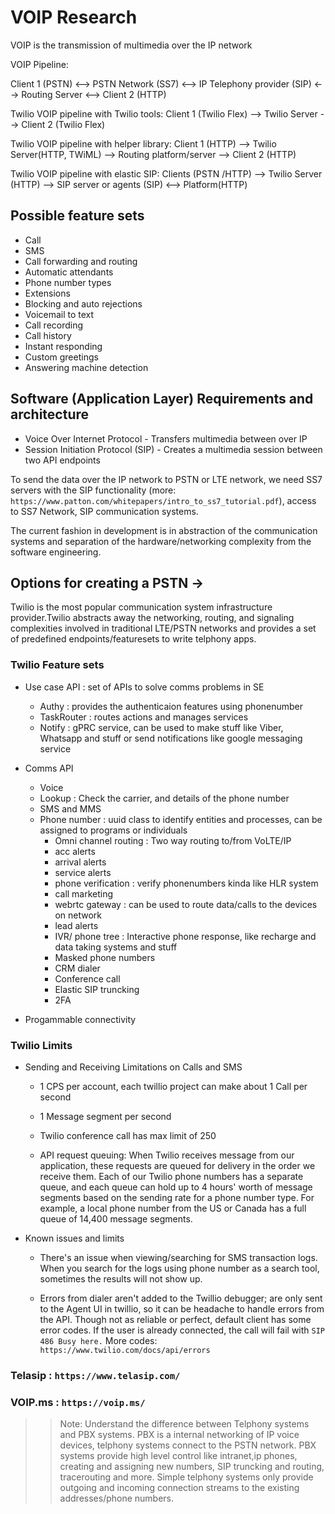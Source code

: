 # VOIP Research

VOIP is the transmission of multimedia over the IP network

VOIP Pipeline:

Client 1 (PSTN) <--> PSTN Network (SS7) <--> IP Telephony provider (SIP) <--> Routing Server <--> Client 2 (HTTP)

Twilio VOIP pipeline with Twilio tools:
Client 1 (Twilio Flex) --> Twilio Server --> Client 2 (Twilio Flex)

Twilio VOIP pipeline with helper library:
Client 1 (HTTP) --> Twilio Server(HTTP, TWiML) --> Routing platform/server --> Client 2 (HTTP)

Twilio VOIP pipeline with elastic SIP:
Clients (PSTN /HTTP) --> Twilio Server (HTTP) --> SIP server or agents (SIP) <--> Platform(HTTP)

## Possible feature sets

- Call
- SMS
- Call forwarding and routing
- Automatic attendants
- Phone number types
- Extensions
- Blocking and auto rejections
- Voicemail to text
- Call recording
- Call history
- Instant responding
- Custom greetings
- Answering machine detection

## Software (Application Layer) Requirements and architecture

- Voice Over Internet Protocol - Transfers multimedia between over IP
- Session Initiation Protocol (SIP) - Creates a multimedia session between two API endpoints

To send the data over the IP network to PSTN or LTE network, we need SS7 servers with the SIP functionality (more: `https://www.patton.com/whitepapers/intro_to_ss7_tutorial.pdf`), access to SS7 Network, SIP communication systems.

The current fashion in development is in abstraction of the communication systems and separation of the hardware/networking complexity from the software engineering.

## Options for creating a PSTN ->

Twilio is the most popular communication system infrastructure provider.Twilio abstracts away the networking, routing, and signaling complexities involved in traditional LTE/PSTN networks and provides a set of predefined endpoints/featuresets to write telphony apps.

### Twilio Feature sets

- Use case API : set of APIs to solve comms problems in SE

  - Authy : provides the authenticaion features using phonenumber
  - TaskRouter : routes actions and manages services
  - Notify : gPRC service, can be used to make stuff like Viber, Whatsapp and stuff or send notifications like google messaging service

- Comms API

  - Voice
  - Lookup : Check the carrier, and details of the phone number
  - SMS and MMS
  - Phone number : uuid class to identify entities and processes, can be assigned to programs or individuals
    - Omni channel routing : Two way routing to/from VoLTE/IP
    - acc alerts
    - arrival alerts
    - service alerts
    - phone verification : verify phonenumbers kinda like HLR system
    - call marketing
    - webrtc gateway : can be used to route data/calls to the devices on network
    - lead alerts
    - IVR/ phone tree : Interactive phone response, like recharge and data taking systems and stuff
    - Masked phone numbers
    - CRM dialer
    - Conference call
    - Elastic SIP truncking
    - 2FA

- Progammable connectivity

### Twilio Limits

- Sending and Receiving Limitations on Calls and SMS

  - 1 CPS per account, each twillio project can make about 1 Call per second

  - 1 Message segment per second

  - Twilio conference call has max limit of 250

  - API request queuing:
    When Twilio receives message from our application, these requests are queued for delivery in the order we receive them. Each of our Twilio phone numbers has a separate queue, and each queue can hold up to 4 hours' worth of message segments based on the sending rate for a phone number type. For example, a local phone number from the US or Canada has a full queue of 14,400 message segments.

- Known issues and limits

  - There's an issue when viewing/searching for SMS transaction logs. When you search for the logs using phone number as a search tool, sometimes the results will not show up.

  - Errors from dialer aren't added to the Twillio debugger; are only sent to the Agent UI in twillio, so it can be headache to handle errors from the API. Though not as reliable or perfect, default client has some error codes. If the user is already connected, the call will fail with `SIP 486 Busy here.` More codes: `https://www.twilio.com/docs/api/errors`

### Telasip : `https://www.telasip.com/`

### VOIP.ms : `https://voip.ms/`

> > Note: Understand the difference between Telphony systems and PBX systems. PBX is a internal networking of IP voice devices, telphony systems connect to the PSTN network. PBX systems provide high level control like intranet,ip phones, creating and assigning new numbers, SIP truncking and routing, tracerouting and more.
> > Simple telphony systems only provide outgoing and incoming connection streams to the existing addresses/phone numbers.
